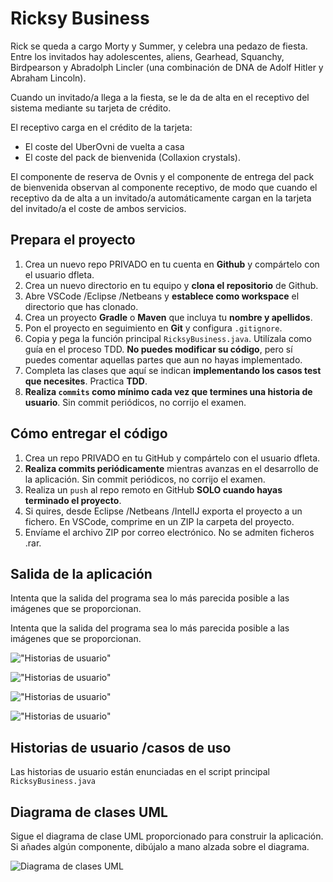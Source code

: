 Ricksy Business
===============

Rick se queda a cargo Morty y Summer, y celebra una pedazo de fiesta. 
Entre los invitados hay adolescentes, aliens, Gearhead, Squanchy, Birdpearson y Abradolph Lincler (una combinación de DNA de Adolf Hitler y Abraham Lincoln).

Cuando un invitado/a llega a la fiesta, se le da de alta en el receptivo del sistema mediante su tarjeta de crédito.

El receptivo carga en el crédito de la tarjeta:
 - El coste del UberOvni de vuelta a casa
 - El coste del pack de bienvenida (Collaxion crystals).

El componente de reserva de Ovnis y el componente de entrega del pack de bienvenida observan al componente receptivo, de modo que cuando el receptivo da de alta a un invitado/a automáticamente cargan en la tarjeta del invitado/a el coste de ambos servicios. 


## Prepara el proyecto

 1. Crea un nuevo repo PRIVADO en tu cuenta en **Github** y compártelo con el usuario dfleta.
 2. Crea un nuevo directorio en tu equipo y **clona el repositorio** de Github.
 3. Abre VSCode /Eclipse /Netbeans y **establece como workspace** el directorio que has clonado.
 4. Crea un proyecto **Gradle** o **Maven** que incluya tu **nombre y apellidos**.
 5. Pon el proyecto en seguimiento en **Git** y configura `.gitignore`.
 5. Copia y pega la función principal `RicksyBusiness.java`. Utilízala como guía en el proceso TDD. **No puedes modificar su código**, pero sí puedes comentar aquellas partes que aun no hayas implementado.
 7. Completa las clases que aquí se indican **implementando los casos test que necesites**. Practica **TDD**.
 8. **Realiza `commits` como mínimo cada vez que termines una historia de usuario**. Sin commit periódicos, no corrijo el examen.


 ## Cómo entregar el código

 1. Crea un repo PRIVADO en tu GitHub y compártelo con el usuario dfleta.
 2. **Realiza commits periódicamente** mientras avanzas en el desarrollo de la aplicación. Sin commit periódicos, no corrijo el examen.
 3. Realiza un `push` al repo remoto en GitHub **SOLO cuando hayas terminado el proyecto**.
 3. Si quires, desde Eclipse /Netbeans /IntelIJ exporta el proyecto a un fichero. En VSCode, comprime en un ZIP la carpeta del proyecto.
 4. Envíame el archivo ZIP por correo electrónico. No se admiten ficheros .rar.


 ## Salida de la aplicación

Intenta que la salida del programa sea lo más parecida posible a las imágenes que se proporcionan.

Intenta que la salida del programa sea lo más parecida posible a las imágenes que se proporcionan.

!["Historias de usuario"](./doc/Salida_consola_01.png)

!["Historias de usuario"](./doc/Salida_consola_02.png)

!["Historias de usuario"](./doc/Salida_consola_03.png)

!["Historias de usuario"](./doc/Salida_consola_04.png)


## Historias de usuario /casos de uso

Las historias de usuario están enunciadas en el script principal `RicksyBusiness.java`


## Diagrama de clases UML

Sigue el diagrama de clase UML proporcionado para construir la aplicación.
Si añades algún componente, dibújalo a mano alzada sobre el diagrama.

![Diagrama de clases UML](./doc/diagrama_clases_%20UML_.png)

